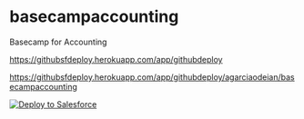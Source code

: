 # basecampaccounting
Basecamp for Accounting

https://githubsfdeploy.herokuapp.com/app/githubdeploy

https://githubsfdeploy.herokuapp.com/app/githubdeploy/agarciaodeian/basecampaccounting

<a href="https://githubsfdeploy.herokuapp.com?owner=agarciaodeian&repo=basecampaccounting">
  <img alt="Deploy to Salesforce"
       src="https://raw.githubusercontent.com/afawcett/githubsfdeploy/master/src/main/webapp/resources/img/deploy.png">
</a>
